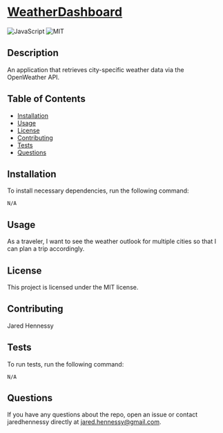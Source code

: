 # [WeatherDashboard](https://github.com/jaredhennessy/WeatherDashboard)
![JavaScript](https://img.shields.io/static/v1?label=made%20with&message=JavaScript&color=informational)  ![MIT](https://img.shields.io/static/v1?label=license&message=MIT&color=brightgreen)

## Description
An application that retrieves city-specific weather data via the OpenWeather API.
## Table of Contents
- [Installation](#installation)
- [Usage](#usage)
- [License](#license)
- [Contributing](#contributing)
- [Tests](#tests)
- [Questions](#questions)
## Installation
To install necessary dependencies, run the following command:
```
N/A
```
## Usage
As a traveler, I want to see the weather outlook for multiple cities so that I can plan a trip accordingly.
## License
This project is licensed under the MIT license.
## Contributing
Jared Hennessy​
## Tests
To run tests, run the following command:
```
N/A
```
## Questions
If you have any questions about the repo, open an issue or contact jaredhennessy directly at [jared.hennessy@gmail.com](jared.hennessy@gmail.com).